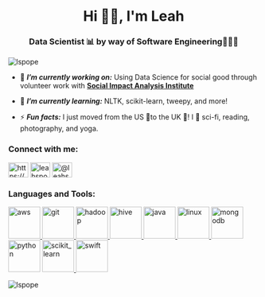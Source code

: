 <h1 align="center">Hi 👋🏻, I'm Leah</h1>
<h3 align="center">Data Scientist 📊 by way of Software Engineering👩🏼‍💻</h3>

<p align="left"> <img src="https://komarev.com/ghpvc/?username=lspope&label=Profile%20views&color=0e75b6&style=flat" alt="lspope" /> </p>

- 🔭 ***I’m currently working on:*** Using Data Science for social good through volunteer work with **[Social Impact Analysis Institute](https://github.com/SIA-Institute)**

- 🌱 ***I’m currently learning:*** NLTK, scikit-learn, tweepy, and more!

- ⚡ ***Fun facts:*** I just moved from the US 🗽to the UK 💂! I 💖 sci-fi, reading, photography, and yoga.

<h3 align="left">Connect with me:</h3>
<p align="left">
<a href="https://www.linkedin.com/in/leahspope/" target="blank"><img align="center" src="https://cdn.jsdelivr.net/npm/simple-icons@3.0.1/icons/linkedin.svg" alt="https://www.linkedin.com/in/leahspope/" height="30" width="40" /></a>
<a href="https://kaggle.com/leahspope" target="blank"><img align="center" src="https://cdn.jsdelivr.net/npm/simple-icons@3.0.1/icons/kaggle.svg" alt="leahspope" height="30" width="40" /></a>
<a href="https://medium.com/@leahspope7" target="blank"><img align="center" src="https://cdn.jsdelivr.net/npm/simple-icons@3.0.1/icons/medium.svg" alt="@leahspope7" height="30" width="40" /></a>
</p>

<h3 align="left">Languages and Tools:</h3>
<p align="left"> <a href="https://aws.amazon.com" target="_blank"> <img src="https://www.vectorlogo.zone/logos/amazon_aws/amazon_aws-icon.svg" alt="aws" width="64" height="64"/> <a href="https://git-scm.com/" target="_blank"> <img src="https://www.vectorlogo.zone/logos/git-scm/git-scm-icon.svg" alt="git" width="64" height="64"/> </a> <a href="https://hadoop.apache.org/" target="_blank"> <img src="https://www.vectorlogo.zone/logos/apache_hadoop/apache_hadoop-icon.svg" alt="hadoop" width="64" height="64"/> </a> <a href="https://hive.apache.org/" target="_blank"> <img src="https://www.vectorlogo.zone/logos/apache_hive/apache_hive-icon.svg" alt="hive" width="64" height="64"/> </a> <a href="https://www.java.com" target="_blank"> <img src="https://www.vectorlogo.zone/logos/java/java-icon.svg" alt="java" width="64" height="64"/> </a> <a href="https://www.linux.org/" target="_blank"> <img src="https://www.vectorlogo.zone/logos/linux/linux-icon.svg" alt="linux" width="64" height="64"/> </a> <a href="https://www.mongodb.com/" target="_blank"> <img src="https://www.vectorlogo.zone/logos/mongodb/mongodb-icon.svg" alt="mongodb" width="64" height="64"/> </a> <a href="https://www.python.org" target="_blank"> <img src="https://www.vectorlogo.zone/logos/python/python-icon.svg" alt="python" width="64" height="64"/></a> <a href="https://scikit-learn.org/" target="_blank"> <img src="https://upload.wikimedia.org/wikipedia/commons/0/05/Scikit_learn_logo_small.svg" alt="scikit_learn" width="64" height="64"/> </a> <a href="https://developer.apple.com/swift/" target="_blank"> <img src="https://www.vectorlogo.zone/logos/swift/swift-icon.svg" alt="swift" width="64" height="64"/> </a> </p>

<p><img align="center" src="https://github-readme-stats.vercel.app/api/top-langs?username=lspope&show_icons=true&locale=en&layout=compact" alt="lspope" /></p>
